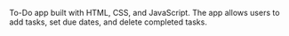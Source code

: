  To-Do app built with HTML, CSS, and JavaScript. The app allows users to add tasks, set due dates, and delete completed tasks.
